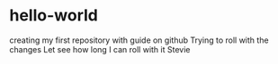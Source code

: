 # hello-world
creating my first repository with guide on github
Trying to roll with the changes
Let see how long I can roll with it Stevie
